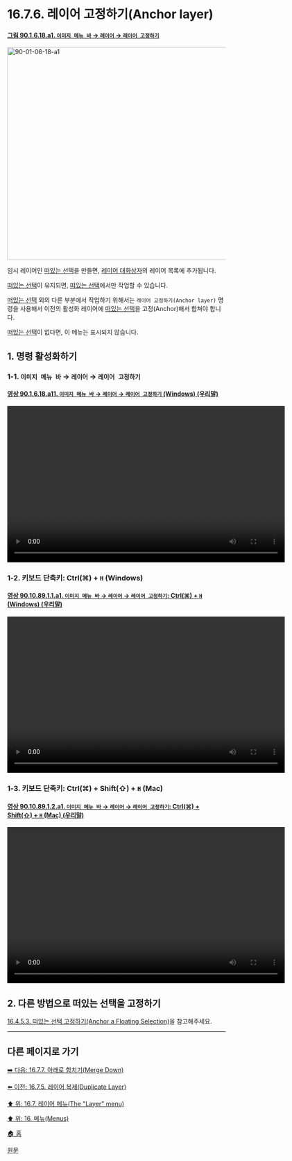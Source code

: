 # 16.7.6. 레이어 고정하기(Anchor layer)

<a id="90-01-06-18-a1"></a>

#### [그림 90.1.6.18.a1. `이미지 메뉴 바` → `레이어` → `레이어 고정하기`](./90-01-06-18-anchor_layer.md#90-01-06-18-a1)
<img width="970" height="490" alt="90-01-06-18-a1" src="https://github.com/user-attachments/assets/0a62f4b0-fa9f-4960-abe9-a62b56c634ac" />

임시 레이어인 [떠있는 선택](./19-glossaryx-floating_selection.md)을 만들면, [레이어 대화상자](./15-02-01-00-layers_dialog.md)의 레이어 목록에 추가됩니다.

[떠있는 선택](./19-glossaryx-floating_selection.md)이 유지되면, [떠있는 선택](./19-glossaryx-floating_selection.md)에서만 작업할 수 있습니다.

[떠있는 선택](./19-glossaryx-floating_selection.md) 외의 다른 부분에서 작업하기 위해서는 `레이어 고정하기(Anchor layer)` 명령을 사용해서 이전의 활성화 레이어에 [떠있는 선택](./19-glossaryx-floating_selection.md)을 고정(Anchor)해서 합쳐야 합니다.

[떠있는 선택](./19-glossaryx-floating_selection.md)이 없다면, 이 메뉴는 표시되지 않습니다.

<a id="16-07-06-s1"></a>

## 1. 명령 활성화하기

<a id="16-07-06-s1-01"></a>

### 1-1. `이미지 메뉴 바` → `레이어` → `레이어 고정하기`

<a id="90-01-06-18-a11"></a>

#### [영상 90.1.6.18.a11. `이미지 메뉴 바` → `레이어` → `레이어 고정하기` (Windows) (우리말)](./90-01-06-18-anchor_layer.md#90-01-06-18-a11)
<video controls="controls" width="640" height="360" src="https://github.com/user-attachments/assets/75f18e3b-8d20-40ed-8441-9bd1f3de81b2"></video>

<a id="16-07-06-s1-02"></a>

### 1-2. 키보드 단축키: Ctrl(⌘) + `H` (Windows)

<a id="90-10-89-01-01-a1"></a>

#### [영상 90.10.89.1.1.a1. `이미지 메뉴 바` → `레이어` → `레이어 고정하기`: Ctrl(⌘) + `H` (Windows) (우리말)](./90-10-89-01-01-ctrl_h.md#90-10-89-01-01-a1)
<video controls="controls" width="640" height="360" src="https://github.com/user-attachments/assets/e0850026-e0eb-4a49-b6d6-7f869d15fa07"></video>

<a id="16-07-06-s1-03"></a>

### 1-3. 키보드 단축키: Ctrl(⌘) + Shift(⇧) + `H` (Mac)

<a id="90-10-89-01-02-a1"></a>

#### [영상 90.10.89.1.2.a1. `이미지 메뉴 바` → `레이어` → `레이어 고정하기`: Ctrl(⌘) + Shift(⇧) + `H` (Mac) (우리말)](./90-10-89-01-02-ctrl_shift_h.md#90-10-89-01-02-a1)
<video controls="controls" width="640" height="360" src="https://github.com/user-attachments/assets/89f6e604-ee14-4a90-a252-f00e158b4d94"></video>

<a id="16-07-06-s2"></a>

## 2. 다른 방법으로 떠있는 선택을 고정하기
[16.4.5.3. 떠있는 선택 고정하기(Anchor a Floating Selection)](./16-04-05-03-anchor_a_floating_selection.md)을 참고해주세요.

***

## 다른 페이지로 가기

[➡️ 다음: 16.7.7. 아래로 합치기(Merge Down)](./16-07-07-merge-down.md)

[⬅️ 이전: 16.7.5. 레이어 복제(Duplicate Layer)](./16-07-05-duplicate-layer.md)

[⬆️ 위: 16.7. 레이어 메뉴(The "Layer" menu)](./16-07-00-the-layer-menu.md)

[⬆️ 위: 16. 메뉴(Menus)](./16-00-menus.md)

[🏠 홈](./00-home.md)

[원문](https://docs.gimp.org/2.10/ko/gimp-layer-anchor.html)